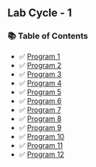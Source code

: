 
## Lab Cycle - 1

### 📚 Table of Contents 

- ✅ [Program 1](./Question-01/Readme.md) 
- ✅ [Program 2](./Question-02/Readme.md) 
- ✅ [Program 3](./Question-03/Readme.md) 
- ✅ [Program 4](./Question-04/Readme.md) 
- ✅ [Program 5](./Question-05/Readme.md) 
- ✅ [Program 6](./Question-06/Readme.md) 
- ✅ [Program 7](./Question-07/Readme.md) 
- ✅ [Program 8](./Question-08/Readme.md) 
- ✅ [Program 9](./Question-09/Readme.md) 
- ✅ [Program 10](./Question-10/Readme.md) 
- ✅ [Program 11](./Question-11/Readme.md) 
- ✅ [Program 12](./Question-12/Readme.md) 
